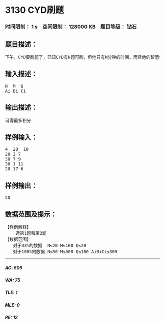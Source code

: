 # 3130 CYD刷题   
### 时间限制： 1 s&nbsp;&nbsp;&nbsp;&nbsp;空间限制： 128000 KB&nbsp;&nbsp;&nbsp;&nbsp;题目等级： 钻石  
## 题目描述：  

<pre>
下午，CYD要刷题了，已知CYD有N题可刷，但他只有M分钟的时间，而且他的智慧值为Q，也就是说他只能做出难度小于等于Q的题目。已知每题可得积分Ai，需花费时间Bi，难度为Ci，问CYD最多可得多少积分。
</pre>
  
  
## 输入描述：  

<pre>
N  M  Q
Ai Bi Ci
</pre>
  
  
## 输出描述：  

<pre>
可得最多积分
</pre>
  
  
## 样例输入：  

<pre>
4  20  10
20 3 7
30 7 9
30 1 11
20 17 6
</pre>
  
  
## 样例输出：  

<pre>
50
</pre>
  
  
## 数据范围及提示：  

<pre>
【样例解释】
    选第1题和第2题
【数据范围】
   对于33%的数据  N≤20 M≤100 Q≤20
   对于100%的数据 N≤50 M≤500 Q≤100 AiBiCi≤300
</pre>
  
  
***  

##### AC: 506  
##### WA: 75  
##### TLE: 1  
##### MLE: 0  
##### RE: 12  
